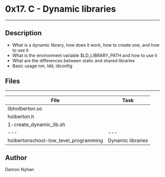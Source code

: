 # 0x17. C - Dynamic libraries
---
## Description
* What is a dynamic library, how does it work, how to create one, and how to use it
* What is the environment variable $LD_LIBRARY_PATH and how to use it
* What are the differences between static and shared libraries
* Basic usage nm, ldd, ldconfig
## Files
---
File|Task
---|---
libholberton.so |
holberton.h |
1-create_dynamic_lib.sh |
---|---
holbertonschool-low_level_programming | Dynamic libraries

## Author
Damon Nyhan